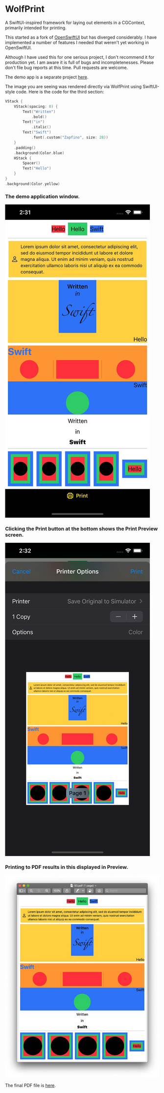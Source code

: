 # WolfPrint

A SwiftUI-inspired framework for laying out elements in a CGContext, primarily intended for printing.

This started as a fork of [OpenSwiftUI](https://github.com/Cosmo/OpenSwiftUI) but has diverged considerably. I have implemented a number of features I needed that weren't yet working in OpenSwiftUI.

Although I have used this for one serious project, I don't recommend it for production yet. I am aware it is full of bugs and incompletenesses. Please don't file bug reports at this time. Pull requests are welcome.

The demo app is a separate project [here](https://github.com/WolfMcNally/WolfPrintDemo).

The image you are seeing was rendered directly via WolfPrint using SwiftUI-style code. Here is the code for the third section:

```swift
VStack {
    VStack(spacing: 0) {
        Text("Written")
            .bold()
        Text("in")
            .italic()
        Text("Swift")
            .font(.custom("Zapfino", size: 28))
    }
    .padding()
    .background(Color.blue)
    HStack {
        Spacer()
        Text("Hello")
    }
}
.background(Color.yellow)
```

### The demo application window.

![](Images/AppWindow.jpg)

### Clicking the Print button at the bottom shows the Print Preview screen.

![](Images/PrintPreview.jpg)

### Printing to PDF results in this displayed in Preview.

![](Images/PDFOutput.jpg)

The final PDF file is [here](Images/PDF.pdf).
